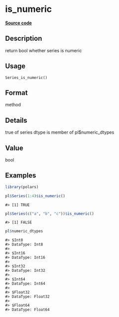 

# is_numeric

[**Source code**](https://github.com/pola-rs/r-polars/tree/main/R/series__series.R#L886)

## Description

return bool whether series is numeric

## Usage

<pre><code class='language-R'>Series_is_numeric()
</code></pre>

## Format

method

## Details

true of series dtype is member of pl$numeric_dtypes

## Value

bool

## Examples

``` r
library(polars)

pl$Series(1:4)$is_numeric()
```

    #> [1] TRUE

``` r
pl$Series(c("a", "b", "c"))$is_numeric()
```

    #> [1] FALSE

``` r
pl$numeric_dtypes
```

    #> $Int8
    #> DataType: Int8
    #> 
    #> $Int16
    #> DataType: Int16
    #> 
    #> $Int32
    #> DataType: Int32
    #> 
    #> $Int64
    #> DataType: Int64
    #> 
    #> $Float32
    #> DataType: Float32
    #> 
    #> $Float64
    #> DataType: Float64
